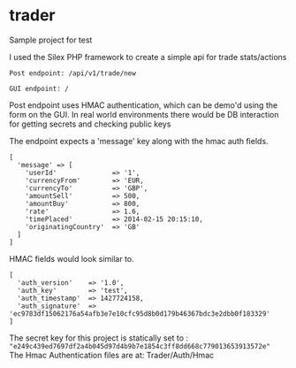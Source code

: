 # trader
Sample project for test

I used the Silex PHP framework to create a simple api for trade stats/actions
```
Post endpoint: /api/v1/trade/new

GUI endpoint: /
```
Post endpoint uses HMAC authentication, which can be demo'd using the form on the GUI.
In real world environments there would be DB interaction for getting secrets and checking public keys

The endpoint expects a 'message' key along with the hmac auth fields.
```
[
  'message' => [
    'userId'              => '1',
    'currencyFrom'        => 'EUR,
    'currencyTo'          => 'GBP',
    'amountSell'          => 500,
    'amountBuy'           => 800,
    'rate'                => 1.6,
    'timePlaced'          => 2014-02-15 20:15:10,
    'originatingCountry'  => 'GB'
  ]
]
```
HMAC fields would look similar to.
```
[
  'auth_version'    => '1.0',
  'auth_key'        => 'test',
  'auth_timestamp'  => 1427724158,
  'auth_signature'  => 'ec9783df15062176a54afb3e7e10cfc95d8b0d179b46367bdc3e2dbb0f183329'
]
```

The secret key for this project is statically set to :   ```"e249c439ed7697df2a4b045d97d4b9b7e1854c3ff8dd668c779013653913572e"```   
The Hmac Authentication files are at: Trader/Auth/Hmac
